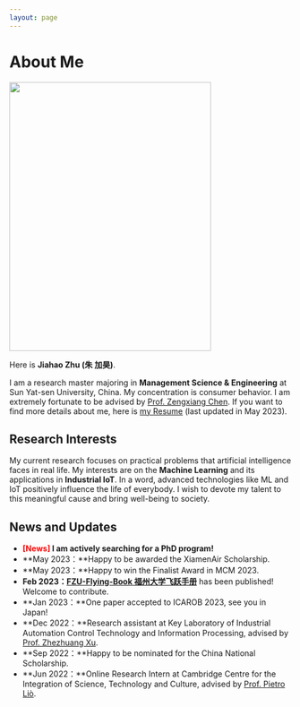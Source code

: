 ```yaml
---
layout: page
---
```


# About Me

<img src="https://jiahao-zhu.com/jiahaozhu.JPG" class="floatpic" width="360" height="480">

Here is **Jiahao Zhu (朱 加昊)**.

I am a research master majoring in **Management Science & Engineering** at Sun Yat-sen University, China. My concentration is consumer behavior. I am extremely fortunate to be advised by [Prof. Zengxiang Chen][1]. If you want to find more details about me, here is [my Resume][2] (last updated in May 2023).

## Research Interests

My current research focuses on practical problems that artificial intelligence faces in real life. My interests are on the **Machine Learning** and its applications in **Industrial IoT**. In a word, advanced technologies like ML and IoT positively influence the life of everybody.  I wish to devote my talent to this meaningful cause and bring well-being to society.

## News and Updates

- **<font color='red'>[News]</font> I am actively searching for a PhD program!**
- **May 2023：**Happy to be awarded the XiamenAir Scholarship.
- **May 2023：**Happy to win the Finalist Award in MCM 2023.
- **Feb 2023：**[**FZU-Flying-Book 福州大学飞跃手册**][3] has been published! Welcome to contribute.
- **Jan 2023：**One paper accepted to ICAROB 2023, see you in Japan!
- **Dec 2022：**Research assistant at Key Laboratory of Industrial Automation Control Technology and Information Processing, advised by [Prof. Zhezhuang Xu][4].
- **Sep 2022：**Happy to be nominated for the China National Scholarship.
- **Jun 2022：**Online Research Intern at Cambridge Centre for the Integration of Science, Technology and Culture, advised by [Prof. Pietro Liò][5].

[1]:	https://isbf.sysu.edu.cn/zh-hans/teacher/260
[2]:	http://jiahao-zhu.hithub.io/files/CV_Jiahao_Zhu.pdf
[3]:	https://fzu-fly.online/
[4]:	https://dqxy.fzu.edu.cn/en/info/1009/1072.htm
[5]:	https://www.cl.cam.ac.uk/~pl219/